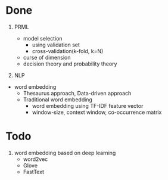 # Done

1. PRML
    - model selection
        - using validation set
        - cross-validation(k-fold, k=N)
    - curse of dimension
    - decision theory and probability theory

2. NLP
- word embedding
    - Thesaurus approach, Data-driven approach
    - Traditional word embedding
        - word embedding using TF-IDF feature vector
        - window-size, context window, co-occurrence matrix

# Todo

1. word embedding based on deep learning
    - word2vec
    - Glove
    - FastText


